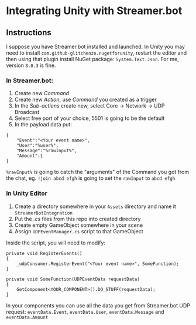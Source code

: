 # Integrating Unity with Streamer.bot
## Instructions

I suppose you have Streamer.bot installed and launched. In Unity you may need to install `com.github-glitchenzo.nugetforunity`,
restart the editor and then using that plugin install NuGet package: `System.Text.Json`. For me, version
`8.0.3` is fine.

### In Streamer.bot: 
1. Create new *Command*
2. Create new *Action*, use *Command* you created as a trigger
3. In the *Sub-actions* create new, select Core -> Network -> UDP Broadcast
4. Select free port of your choice, 5501 is going to be the default
5. In the payload data put:
```
{ 
    "Event":"<Your event name>",
    "User":"%user%",
    "Message":"%rawInput%",
    "Amount":1
}
```
`%rawInput%` is going to catch the "arguments" of the Command you got from the chat, eg. `!join abcd efgh` 
is going to set the `rawInput` to `abcd efgh`

### In Unity Editor
1. Create a directory somewhere in your `Assets` directory and name it `StreamerBotIntegration`
2. Put the *.cs* files from this repo into created directory
3. Create empty GameObject somewhere in your scene
4. Assign `UDPEventManager.cs` script to that GameObject

Inside the script, you will need to modify:

```
private void RegisterEvents()
{
    _udpConsumer.RegisterEvent("<Your event name>", SomeFunction);
}

private void SomeFunction(UDPEventData requestData)
{
    GetComponent<YOUR_COMPONENT>().DO_STUFF(requestData);
}
```

In your components you can use all the data you get from Streamer.bot UDP request:
`eventData.Event`, `eventData.User`, `eventData.Message` and `eventData.Amount`


